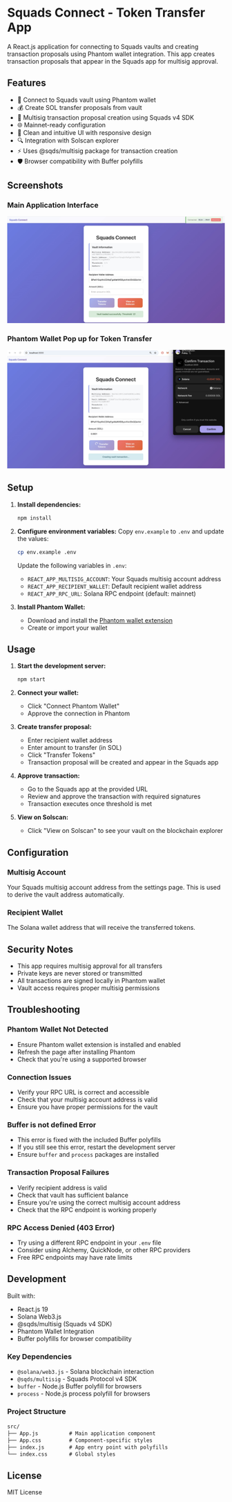# Squads Connect - Token Transfer App

A React.js application for connecting to Squads vaults and creating transaction proposals using Phantom wallet integration. This app creates transaction proposals that appear in the Squads app for multisig approval.

## Features

- 🔗 Connect to Squads vault using Phantom wallet
- 💰 Create SOL transfer proposals from vault
- 🔐 Multisig transaction proposal creation using Squads v4 SDK
- 🌐 Mainnet-ready configuration
- 📱 Clean and intuitive UI with responsive design
- 🔍 Integration with Solscan explorer
- ⚡ Uses @sqds/multisig package for transaction creation
- 🛡️ Browser compatibility with Buffer polyfills

## Screenshots

### Main Application Interface
![Squads Connect Interface](public/images/Squads-Connect-1.jpg)

### Phantom Wallet Pop up for Token Transfer
![Phantom Wallet Popup](public/images/wallet-popup.jpg)

## Setup

1. **Install dependencies:**
   ```bash
   npm install
   ```

2. **Configure environment variables:**
   Copy `env.example` to `.env` and update the values:
   ```bash
   cp env.example .env
   ```

   Update the following variables in `.env`:
   - `REACT_APP_MULTISIG_ACCOUNT`: Your Squads multisig account address
   - `REACT_APP_RECIPIENT_WALLET`: Default recipient wallet address
   - `REACT_APP_RPC_URL`: Solana RPC endpoint (default: mainnet)

3. **Install Phantom Wallet:**
   - Download and install the [Phantom wallet extension](https://phantom.app/)
   - Create or import your wallet

## Usage

1. **Start the development server:**
   ```bash
   npm start
   ```

2. **Connect your wallet:**
   - Click "Connect Phantom Wallet"
   - Approve the connection in Phantom

3. **Create transfer proposal:**
   - Enter recipient wallet address
   - Enter amount to transfer (in SOL)
   - Click "Transfer Tokens"
   - Transaction proposal will be created and appear in the Squads app

4. **Approve transaction:**
   - Go to the Squads app at the provided URL
   - Review and approve the transaction with required signatures
   - Transaction executes once threshold is met

5. **View on Solscan:**
   - Click "View on Solscan" to see your vault on the blockchain explorer

## Configuration

### Multisig Account
Your Squads multisig account address from the settings page. This is used to derive the vault address automatically.

### Recipient Wallet
The Solana wallet address that will receive the transferred tokens.

## Security Notes

- This app requires multisig approval for all transfers
- Private keys are never stored or transmitted
- All transactions are signed locally in Phantom wallet
- Vault access requires proper multisig permissions

## Troubleshooting

### Phantom Wallet Not Detected
- Ensure Phantom wallet extension is installed and enabled
- Refresh the page after installing Phantom
- Check that you're using a supported browser

### Connection Issues
- Verify your RPC URL is correct and accessible
- Check that your multisig account address is valid
- Ensure you have proper permissions for the vault

### Buffer is not defined Error
- This error is fixed with the included Buffer polyfills
- If you still see this error, restart the development server
- Ensure `buffer` and `process` packages are installed

### Transaction Proposal Failures
- Verify recipient address is valid
- Check that vault has sufficient balance
- Ensure you're using the correct multisig account address
- Check that the RPC endpoint is working properly

### RPC Access Denied (403 Error)
- Try using a different RPC endpoint in your `.env` file
- Consider using Alchemy, QuickNode, or other RPC providers
- Free RPC endpoints may have rate limits

## Development

Built with:
- React.js 19
- Solana Web3.js
- @sqds/multisig (Squads v4 SDK)
- Phantom Wallet Integration
- Buffer polyfills for browser compatibility

### Key Dependencies
- `@solana/web3.js` - Solana blockchain interaction
- `@sqds/multisig` - Squads Protocol v4 SDK
- `buffer` - Node.js Buffer polyfill for browsers
- `process` - Node.js process polyfill for browsers

### Project Structure
```
src/
├── App.js          # Main application component
├── App.css         # Component-specific styles
├── index.js        # App entry point with polyfills
└── index.css       # Global styles
```

## License

MIT License
